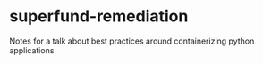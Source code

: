 # superfund-remediation
Notes for a talk about best practices around containerizing python applications
